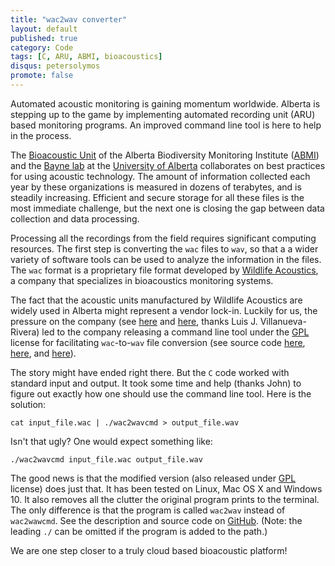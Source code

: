 ```yaml
---
title: "wac2wav converter"
layout: default
published: true
category: Code
tags: [C, ARU, ABMI, bioacoustics]
disqus: petersolymos
promote: false
---
```


Automated acoustic monitoring is gaining momentum worldwide. Alberta is
stepping up to the game by implementing automated recording unit (ARU)
based monitoring programs. An improved command line tool is here to help
in the process.

The [Bioacoustic Unit](http://bioacoustic.abmi.ca/) of the
Alberta Biodiversity Monitoring Institute ([ABMI](hattp://www.abmi.ca))
and the [Bayne lab](https://uofa.ualberta.ca/biological-sciences/faculty-and-staff/academic-staff/erin-bayne)
at the [University of Alberta](http://www.ualberta.ca) collaborates on
best practices for using acoustic technology.
The amount of information collected each year by these organizations
is measured in dozens of terabytes, and is steadily increasing.
Efficient and secure storage for all these files is the most immediate
challenge, but the next one is closing the gap between data collection
and data processing.

Processing all the recordings from the field
requires significant computing resources.
The first step is converting the `wac` files to `wav`, so that a a wider
variety of software tools can be used to analyze the information in the files.
The `wac` format is a proprietary file format developed by
[Wildlife Acoustics](http://www.wildlifeacoustics.com/),
a company that specializes in bioacoustics monitoring systems.

The fact that the acoustic units manufactured by Wildlife Acoustics
are widely used in Alberta might represent a vendor lock-in.
Luckily for us, the pressure on the company
(see [here](http://research.coquipr.com/archives/747) and [here](http://research.coquipr.com/archives/840), thanks Luis J. Villanueva-Rivera)
led to the company releasing a command line tool under the [GPL](http://www.gnu.org/licenses/gpl-3.0.html) license
for facilitating
`wac`-to-`wav` file conversion (see source code [here](http://wildlifeacoustics.com/downloads/wac2wavcmd-1.0.zip), [here](https://sourceforge.net/projects/wac2wavcmd/files/), and [here](https://github.com/ljvillanueva/pumilio-extras/blob/master/wac2wav/install_wac2wav.sh)).

The story might have ended right there. But the `C` code worked with
standard input and output. It took some time and help (thanks John) to figure out exactly
how one should use the command line tool. Here is the solution:

```
cat input_file.wac | ./wac2wavcmd > output_file.wav
```

Isn't that ugly? One would expect something like:

```
./wac2wavcmd input_file.wac output_file.wav
```

The good news is that the modified version (also released under [GPL](http://www.gnu.org/licenses/gpl-3.0.html) license) does just that.
It has been tested on Linux, Mac OS X and Windows 10.
It also removes all the clutter the original program prints to the
terminal. The only difference is that the program is called `wac2wav`
instead of `wac2wawcmd`. See the description and source code on
[GitHub](https://github.com/psolymos/abmianalytics/tree/master/aru/wac2wav).
(Note: the leading `./` can be omitted if the program is added to the path.)

We are one step closer to a truly cloud based bioacoustic platform!
